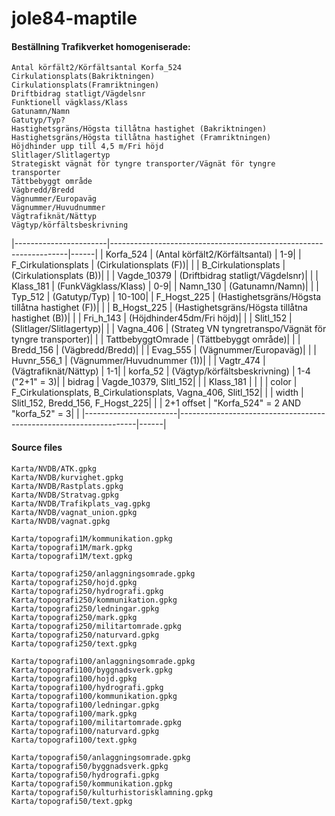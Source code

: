 # jole84-maptile
 
#### Beställning Trafikverket homogeniserade:
	Antal körfält2/Körfältsantal Korfa_524
	Cirkulationsplats(Bakriktningen)
	Cirkulationsplats(Framriktningen)
	Driftbidrag statligt/Vägdelsnr
	Funktionell vägklass/Klass
	Gatunamn/Namn
	Gatutyp/Typ?
	Hastighetsgräns/Högsta tillåtna hastighet (Bakriktningen)
	Hastighetsgräns/Högsta tillåtna hastighet (Framriktningen)
	Höjdhinder upp till 4,5 m/Fri höjd
	Slitlager/Slitlagertyp
	Strategiskt vägnät för tyngre transporter/Vägnät för tyngre transporter
	Tättbebyggt område
	Vägbredd/Bredd
	Vägnummer/Europaväg
	Vägnummer/Huvudnummer
	Vägtrafiknät/Nättyp
	Vägtyp/körfältsbeskrivning

|-----------------------|-------------------------------------------------------------------|------|
| Korfa_524 			|	(Antal körfält2/Körfältsantal)									| 1-9|
| F_Cirkulationsplats 	|	(Cirkulationsplats (F))| |
| B_Cirkulationsplats 	|	(Cirkulationsplats (B))| |
| Vagde_10379 			|	(Driftbidrag statligt/Vägdelsnr)| |
| Klass_181 			|	(FunkVägklass/Klass)											| 0-9|
| Namn_130 				|	(Gatunamn/Namn)| |
| Typ_512 				|	(Gatutyp/Typ) 													| 10-100|
| F_Hogst_225 			|	(Hastighetsgräns/Högsta tillåtna hastighet (F))| |
| B_Hogst_225 			|	(Hastighetsgräns/Högsta tillåtna hastighet (B))| |
| Fri_h_143 			|	(Höjdhinder45dm/Fri höjd)| |
| Slitl_152 			|	(Slitlager/Slitlagertyp)| |
| Vagna_406 			|	(Strateg VN tyngretranspo/Vägnät för tyngre transporter)| |
| TattbebyggtOmrade 	|	(Tättbebyggt område)| |
| Bredd_156 			|	(Vägbredd/Bredd)| |
| Evag_555 				|	(Vägnummer/Europaväg)| |
| Huvnr_556_1 			|	(Vägnummer/Huvudnummer (1))| |
| Vagtr_474 			|	(Vägtrafiknät/Nättyp)											| 1-1|
| korfa_52 				|	(Vägtyp/körfältsbeskrivning)									| 1-4 ("2+1" = 3)|
| bidrag				|	Vagde_10379, Slitl_152| |
| Klass_181				|	| |
| color					|	F_Cirkulationsplats, B_Cirkulationsplats, Vagna_406, Slitl_152| |
| width					|	Slitl_152, Bredd_156, F_Hogst_225| |
| 2+1	offset			|	"Korfa_524" = 2 AND  "korfa_52"  = 3| |
|-----------------------|-------------------------------------------------------------------|------|

#### Source files
	Karta/NVDB/ATK.gpkg
	Karta/NVDB/kurvighet.gpkg
	Karta/NVDB/Rastplats.gpkg
	Karta/NVDB/Stratvag.gpkg
	Karta/NVDB/Trafikplats_vag.gpkg
	Karta/NVDB/vagnat_union.gpkg
	Karta/NVDB/vagnat.gpkg

	Karta/topografi1M/kommunikation.gpkg
	Karta/topografi1M/mark.gpkg
	Karta/topografi1M/text.gpkg

	Karta/topografi250/anlaggningsomrade.gpkg
	Karta/topografi250/hojd.gpkg
	Karta/topografi250/hydrografi.gpkg
	Karta/topografi250/kommunikation.gpkg
	Karta/topografi250/ledningar.gpkg
	Karta/topografi250/mark.gpkg
	Karta/topografi250/militartomrade.gpkg
	Karta/topografi250/naturvard.gpkg
	Karta/topografi250/text.gpkg
	
	Karta/topografi100/anlaggningsomrade.gpkg
	Karta/topografi100/byggnadsverk.gpkg
	Karta/topografi100/hojd.gpkg
	Karta/topografi100/hydrografi.gpkg
	Karta/topografi100/kommunikation.gpkg
	Karta/topografi100/ledningar.gpkg
	Karta/topografi100/mark.gpkg
	Karta/topografi100/militartomrade.gpkg
	Karta/topografi100/naturvard.gpkg
	Karta/topografi100/text.gpkg
	
	Karta/topografi50/anlaggningsomrade.gpkg
	Karta/topografi50/byggnadsverk.gpkg
	Karta/topografi50/hydrografi.gpkg
	Karta/topografi50/kommunikation.gpkg
	Karta/topografi50/kulturhistorisklamning.gpkg
	Karta/topografi50/text.gpkg